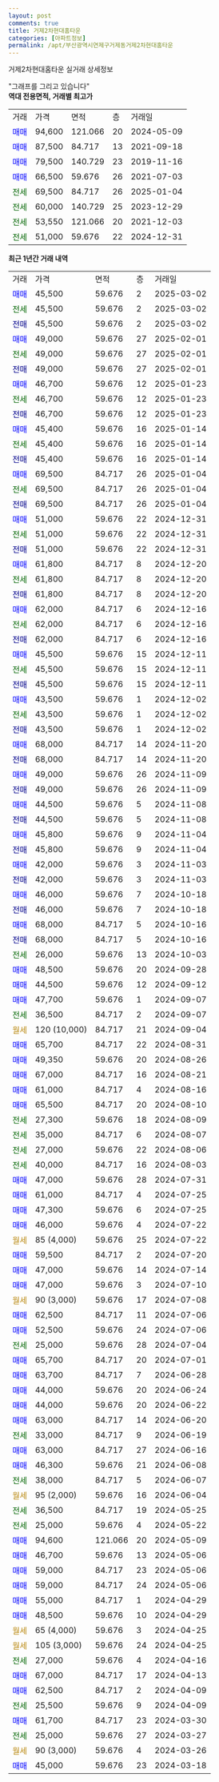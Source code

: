 ```yaml
---
layout: post
comments: true
title: 거제2차현대홈타운
categories: [아파트정보]
permalink: /apt/부산광역시연제구거제동거제2차현대홈타운
---
```


거제2차현대홈타운 실거래 상세정보

<script type="text/javascript">
  google.charts.load('current', {'packages':['line', 'corechart']});
  google.charts.setOnLoadCallback(drawChart);

  function drawChart() {
    var data = new google.visualization.DataTable();
    data.addColumn('date', '거래일');
    data.addColumn('number', "매매");
    data.addColumn('number', "전세");
    data.addColumn('number', "전매");

    data.addRows([[new Date(Date.parse("2025-03-02")), 45500, null, null], [new Date(Date.parse("2025-03-02")), null, 45500, null], [new Date(Date.parse("2025-03-02")), null, null, 45500], [new Date(Date.parse("2025-02-01")), 49000, null, null], [new Date(Date.parse("2025-02-01")), null, 49000, null], [new Date(Date.parse("2025-02-01")), null, null, 49000], [new Date(Date.parse("2025-01-23")), 46700, null, null], [new Date(Date.parse("2025-01-23")), null, 46700, null], [new Date(Date.parse("2025-01-23")), null, null, 46700], [new Date(Date.parse("2025-01-14")), 45400, null, null], [new Date(Date.parse("2025-01-14")), null, 45400, null], [new Date(Date.parse("2025-01-14")), null, null, 45400], [new Date(Date.parse("2025-01-04")), 69500, null, null], [new Date(Date.parse("2025-01-04")), null, 69500, null], [new Date(Date.parse("2025-01-04")), null, null, 69500], [new Date(Date.parse("2024-12-31")), 51000, null, null], [new Date(Date.parse("2024-12-31")), null, 51000, null], [new Date(Date.parse("2024-12-31")), null, null, 51000], [new Date(Date.parse("2024-12-20")), 61800, null, null], [new Date(Date.parse("2024-12-20")), null, 61800, null], [new Date(Date.parse("2024-12-20")), null, null, 61800], [new Date(Date.parse("2024-12-16")), 62000, null, null], [new Date(Date.parse("2024-12-16")), null, 62000, null], [new Date(Date.parse("2024-12-16")), null, null, 62000], [new Date(Date.parse("2024-12-11")), 45500, null, null], [new Date(Date.parse("2024-12-11")), null, 45500, null], [new Date(Date.parse("2024-12-11")), null, null, 45500], [new Date(Date.parse("2024-12-02")), 43500, null, null], [new Date(Date.parse("2024-12-02")), null, 43500, null], [new Date(Date.parse("2024-12-02")), null, null, 43500], [new Date(Date.parse("2024-11-20")), 68000, null, null], [new Date(Date.parse("2024-11-20")), null, null, 68000], [new Date(Date.parse("2024-11-09")), 49000, null, null], [new Date(Date.parse("2024-11-09")), null, null, 49000], [new Date(Date.parse("2024-11-08")), 44500, null, null], [new Date(Date.parse("2024-11-08")), null, null, 44500], [new Date(Date.parse("2024-11-04")), 45800, null, null], [new Date(Date.parse("2024-11-04")), null, null, 45800], [new Date(Date.parse("2024-11-03")), 42000, null, null], [new Date(Date.parse("2024-11-03")), null, null, 42000], [new Date(Date.parse("2024-10-18")), 46000, null, null], [new Date(Date.parse("2024-10-18")), null, null, 46000], [new Date(Date.parse("2024-10-16")), 68000, null, null], [new Date(Date.parse("2024-10-16")), null, null, 68000], [new Date(Date.parse("2024-10-03")), null, 26000, null], [new Date(Date.parse("2024-09-28")), 48500, null, null], [new Date(Date.parse("2024-09-12")), 44500, null, null], [new Date(Date.parse("2024-09-07")), 47700, null, null], [new Date(Date.parse("2024-09-07")), null, 36500, null], [new Date(Date.parse("2024-09-04")), null, null, null], [new Date(Date.parse("2024-08-31")), 65700, null, null], [new Date(Date.parse("2024-08-26")), 49350, null, null], [new Date(Date.parse("2024-08-21")), 67000, null, null], [new Date(Date.parse("2024-08-16")), 61000, null, null], [new Date(Date.parse("2024-08-10")), 65500, null, null], [new Date(Date.parse("2024-08-09")), null, 27300, null], [new Date(Date.parse("2024-08-07")), null, 35000, null], [new Date(Date.parse("2024-08-06")), null, 27000, null], [new Date(Date.parse("2024-08-03")), null, 40000, null], [new Date(Date.parse("2024-07-31")), 47000, null, null], [new Date(Date.parse("2024-07-25")), 61000, null, null], [new Date(Date.parse("2024-07-25")), 47300, null, null], [new Date(Date.parse("2024-07-22")), 46000, null, null], [new Date(Date.parse("2024-07-22")), null, null, null], [new Date(Date.parse("2024-07-20")), 59500, null, null], [new Date(Date.parse("2024-07-14")), 47000, null, null], [new Date(Date.parse("2024-07-10")), 47000, null, null], [new Date(Date.parse("2024-07-08")), null, null, null], [new Date(Date.parse("2024-07-06")), 62500, null, null], [new Date(Date.parse("2024-07-06")), 52500, null, null], [new Date(Date.parse("2024-07-04")), null, 25000, null], [new Date(Date.parse("2024-07-01")), 65700, null, null], [new Date(Date.parse("2024-06-28")), 63700, null, null], [new Date(Date.parse("2024-06-24")), 44000, null, null], [new Date(Date.parse("2024-06-22")), 44000, null, null], [new Date(Date.parse("2024-06-20")), 63000, null, null], [new Date(Date.parse("2024-06-19")), null, 33000, null], [new Date(Date.parse("2024-06-16")), 63000, null, null], [new Date(Date.parse("2024-06-08")), 46300, null, null], [new Date(Date.parse("2024-06-07")), null, 38000, null], [new Date(Date.parse("2024-06-04")), null, null, null], [new Date(Date.parse("2024-05-25")), null, 36500, null], [new Date(Date.parse("2024-05-22")), null, 25000, null], [new Date(Date.parse("2024-05-09")), 94600, null, null], [new Date(Date.parse("2024-05-06")), 46700, null, null], [new Date(Date.parse("2024-05-06")), 59000, null, null], [new Date(Date.parse("2024-05-06")), 59000, null, null], [new Date(Date.parse("2024-04-29")), 55000, null, null], [new Date(Date.parse("2024-04-29")), 48500, null, null], [new Date(Date.parse("2024-04-25")), null, null, null], [new Date(Date.parse("2024-04-25")), null, null, null], [new Date(Date.parse("2024-04-16")), null, 27000, null], [new Date(Date.parse("2024-04-13")), 67000, null, null], [new Date(Date.parse("2024-04-09")), 62500, null, null], [new Date(Date.parse("2024-04-09")), null, 25500, null], [new Date(Date.parse("2024-03-30")), 61700, null, null], [new Date(Date.parse("2024-03-27")), null, 25000, null], [new Date(Date.parse("2024-03-26")), null, null, null], [new Date(Date.parse("2024-03-18")), 45000, null, null]]);

    var options = {
      hAxis: {
        format: 'yyyy/MM/dd'
      },    
      lineWidth: 0,
      pointsVisible: true,    
      title: '최근 1년간 유형별 실거래가 분포',
      legend: { position: 'bottom' }
    };

    var formatter = new google.visualization.NumberFormat({pattern:'###,###'} );
    formatter.format(data, 1);
    formatter.format(data, 2);
    
    setTimeout(function() {
        var chart = new google.visualization.LineChart(document.getElementById('columnchart_material'));
        chart.draw(data, (options));
        document.getElementById('loading').style.display = 'none';
    }, 200);
  }
</script>


<div id="loading" style="z-index:20; display: block; margin-left: 0px">"그래프를 그리고 있습니다"</div>
<div id="columnchart_material" style="width: 95%; margin-left: 0px; display: block"></div>
<!-- contents start -->
<b>역대 전용면적, 거래별 최고가</b>
<table class="sortable">
    <tr>
      <td>거래</td>
      <td>가격</td>
      <td>면적</td>
      <td>층</td>
      <td>거래일</td>
    </tr>
        <tr>
          <td><a style="color: blue">매매</a></td>
          <td>94,600</td>
          <td>121.066</td>
          <td>20</td>
          <td>2024-05-09</td>
        </tr>            <tr>
          <td><a style="color: blue">매매</a></td>
          <td>87,500</td>
          <td>84.717</td>
          <td>13</td>
          <td>2021-09-18</td>
        </tr>            <tr>
          <td><a style="color: blue">매매</a></td>
          <td>79,500</td>
          <td>140.729</td>
          <td>23</td>
          <td>2019-11-16</td>
        </tr>            <tr>
          <td><a style="color: blue">매매</a></td>
          <td>66,500</td>
          <td>59.676</td>
          <td>26</td>
          <td>2021-07-03</td>
        </tr>        
        <tr>
              <td><a style="color: darkgreen">전세</a></td>
              <td>69,500</td>
              <td>84.717</td>
              <td>26</td>
              <td>2025-01-04</td>
            </tr>            <tr>
              <td><a style="color: darkgreen">전세</a></td>
              <td>60,000</td>
              <td>140.729</td>
              <td>25</td>
              <td>2023-12-29</td>
            </tr>            <tr>
              <td><a style="color: darkgreen">전세</a></td>
              <td>53,550</td>
              <td>121.066</td>
              <td>20</td>
              <td>2021-12-03</td>
            </tr>            <tr>
              <td><a style="color: darkgreen">전세</a></td>
              <td>51,000</td>
              <td>59.676</td>
              <td>22</td>
              <td>2024-12-31</td>
            </tr>        
    
</table>

<b>최근 1년간 거래 내역</b>

<table class="sortable">
    <tr>
      <td>거래</td>
      <td>가격</td>
      <td>면적</td>
      <td>층</td>
      <td>거래일</td>
    </tr>
    <tr>
      <td><a style="color: blue">매매</a></td>
      <td>45,500</td>
      <td>59.676</td>
      <td>2</td>
      <td>2025-03-02</td>
    </tr>          <tr>
      <td><a style="color: darkgreen">전세</a></td>
      <td>45,500</td>
      <td>59.676</td>
      <td>2</td>
      <td>2025-03-02</td>
    </tr>          <tr>
      <td><a style="color: darkblue">전매</a></td>
      <td>45,500</td>
      <td>59.676</td>
      <td>2</td>
      <td>2025-03-02</td>
    </tr>          <tr>
      <td><a style="color: blue">매매</a></td>
      <td>49,000</td>
      <td>59.676</td>
      <td>27</td>
      <td>2025-02-01</td>
    </tr>          <tr>
      <td><a style="color: darkgreen">전세</a></td>
      <td>49,000</td>
      <td>59.676</td>
      <td>27</td>
      <td>2025-02-01</td>
    </tr>          <tr>
      <td><a style="color: darkblue">전매</a></td>
      <td>49,000</td>
      <td>59.676</td>
      <td>27</td>
      <td>2025-02-01</td>
    </tr>          <tr>
      <td><a style="color: blue">매매</a></td>
      <td>46,700</td>
      <td>59.676</td>
      <td>12</td>
      <td>2025-01-23</td>
    </tr>          <tr>
      <td><a style="color: darkgreen">전세</a></td>
      <td>46,700</td>
      <td>59.676</td>
      <td>12</td>
      <td>2025-01-23</td>
    </tr>          <tr>
      <td><a style="color: darkblue">전매</a></td>
      <td>46,700</td>
      <td>59.676</td>
      <td>12</td>
      <td>2025-01-23</td>
    </tr>          <tr>
      <td><a style="color: blue">매매</a></td>
      <td>45,400</td>
      <td>59.676</td>
      <td>16</td>
      <td>2025-01-14</td>
    </tr>          <tr>
      <td><a style="color: darkgreen">전세</a></td>
      <td>45,400</td>
      <td>59.676</td>
      <td>16</td>
      <td>2025-01-14</td>
    </tr>          <tr>
      <td><a style="color: darkblue">전매</a></td>
      <td>45,400</td>
      <td>59.676</td>
      <td>16</td>
      <td>2025-01-14</td>
    </tr>          <tr>
      <td><a style="color: blue">매매</a></td>
      <td>69,500</td>
      <td>84.717</td>
      <td>26</td>
      <td>2025-01-04</td>
    </tr>          <tr>
      <td><a style="color: darkgreen">전세</a></td>
      <td>69,500</td>
      <td>84.717</td>
      <td>26</td>
      <td>2025-01-04</td>
    </tr>          <tr>
      <td><a style="color: darkblue">전매</a></td>
      <td>69,500</td>
      <td>84.717</td>
      <td>26</td>
      <td>2025-01-04</td>
    </tr>          <tr>
      <td><a style="color: blue">매매</a></td>
      <td>51,000</td>
      <td>59.676</td>
      <td>22</td>
      <td>2024-12-31</td>
    </tr>          <tr>
      <td><a style="color: darkgreen">전세</a></td>
      <td>51,000</td>
      <td>59.676</td>
      <td>22</td>
      <td>2024-12-31</td>
    </tr>          <tr>
      <td><a style="color: darkblue">전매</a></td>
      <td>51,000</td>
      <td>59.676</td>
      <td>22</td>
      <td>2024-12-31</td>
    </tr>          <tr>
      <td><a style="color: blue">매매</a></td>
      <td>61,800</td>
      <td>84.717</td>
      <td>8</td>
      <td>2024-12-20</td>
    </tr>          <tr>
      <td><a style="color: darkgreen">전세</a></td>
      <td>61,800</td>
      <td>84.717</td>
      <td>8</td>
      <td>2024-12-20</td>
    </tr>          <tr>
      <td><a style="color: darkblue">전매</a></td>
      <td>61,800</td>
      <td>84.717</td>
      <td>8</td>
      <td>2024-12-20</td>
    </tr>          <tr>
      <td><a style="color: blue">매매</a></td>
      <td>62,000</td>
      <td>84.717</td>
      <td>6</td>
      <td>2024-12-16</td>
    </tr>          <tr>
      <td><a style="color: darkgreen">전세</a></td>
      <td>62,000</td>
      <td>84.717</td>
      <td>6</td>
      <td>2024-12-16</td>
    </tr>          <tr>
      <td><a style="color: darkblue">전매</a></td>
      <td>62,000</td>
      <td>84.717</td>
      <td>6</td>
      <td>2024-12-16</td>
    </tr>          <tr>
      <td><a style="color: blue">매매</a></td>
      <td>45,500</td>
      <td>59.676</td>
      <td>15</td>
      <td>2024-12-11</td>
    </tr>          <tr>
      <td><a style="color: darkgreen">전세</a></td>
      <td>45,500</td>
      <td>59.676</td>
      <td>15</td>
      <td>2024-12-11</td>
    </tr>          <tr>
      <td><a style="color: darkblue">전매</a></td>
      <td>45,500</td>
      <td>59.676</td>
      <td>15</td>
      <td>2024-12-11</td>
    </tr>          <tr>
      <td><a style="color: blue">매매</a></td>
      <td>43,500</td>
      <td>59.676</td>
      <td>1</td>
      <td>2024-12-02</td>
    </tr>          <tr>
      <td><a style="color: darkgreen">전세</a></td>
      <td>43,500</td>
      <td>59.676</td>
      <td>1</td>
      <td>2024-12-02</td>
    </tr>          <tr>
      <td><a style="color: darkblue">전매</a></td>
      <td>43,500</td>
      <td>59.676</td>
      <td>1</td>
      <td>2024-12-02</td>
    </tr>          <tr>
      <td><a style="color: blue">매매</a></td>
      <td>68,000</td>
      <td>84.717</td>
      <td>14</td>
      <td>2024-11-20</td>
    </tr>          <tr>
      <td><a style="color: darkblue">전매</a></td>
      <td>68,000</td>
      <td>84.717</td>
      <td>14</td>
      <td>2024-11-20</td>
    </tr>          <tr>
      <td><a style="color: blue">매매</a></td>
      <td>49,000</td>
      <td>59.676</td>
      <td>26</td>
      <td>2024-11-09</td>
    </tr>          <tr>
      <td><a style="color: darkblue">전매</a></td>
      <td>49,000</td>
      <td>59.676</td>
      <td>26</td>
      <td>2024-11-09</td>
    </tr>          <tr>
      <td><a style="color: blue">매매</a></td>
      <td>44,500</td>
      <td>59.676</td>
      <td>5</td>
      <td>2024-11-08</td>
    </tr>          <tr>
      <td><a style="color: darkblue">전매</a></td>
      <td>44,500</td>
      <td>59.676</td>
      <td>5</td>
      <td>2024-11-08</td>
    </tr>          <tr>
      <td><a style="color: blue">매매</a></td>
      <td>45,800</td>
      <td>59.676</td>
      <td>9</td>
      <td>2024-11-04</td>
    </tr>          <tr>
      <td><a style="color: darkblue">전매</a></td>
      <td>45,800</td>
      <td>59.676</td>
      <td>9</td>
      <td>2024-11-04</td>
    </tr>          <tr>
      <td><a style="color: blue">매매</a></td>
      <td>42,000</td>
      <td>59.676</td>
      <td>3</td>
      <td>2024-11-03</td>
    </tr>          <tr>
      <td><a style="color: darkblue">전매</a></td>
      <td>42,000</td>
      <td>59.676</td>
      <td>3</td>
      <td>2024-11-03</td>
    </tr>          <tr>
      <td><a style="color: blue">매매</a></td>
      <td>46,000</td>
      <td>59.676</td>
      <td>7</td>
      <td>2024-10-18</td>
    </tr>          <tr>
      <td><a style="color: darkblue">전매</a></td>
      <td>46,000</td>
      <td>59.676</td>
      <td>7</td>
      <td>2024-10-18</td>
    </tr>          <tr>
      <td><a style="color: blue">매매</a></td>
      <td>68,000</td>
      <td>84.717</td>
      <td>5</td>
      <td>2024-10-16</td>
    </tr>          <tr>
      <td><a style="color: darkblue">전매</a></td>
      <td>68,000</td>
      <td>84.717</td>
      <td>5</td>
      <td>2024-10-16</td>
    </tr>          <tr>
      <td><a style="color: darkgreen">전세</a></td>
      <td>26,000</td>
      <td>59.676</td>
      <td>13</td>
      <td>2024-10-03</td>
    </tr>          <tr>
      <td><a style="color: blue">매매</a></td>
      <td>48,500</td>
      <td>59.676</td>
      <td>20</td>
      <td>2024-09-28</td>
    </tr>          <tr>
      <td><a style="color: blue">매매</a></td>
      <td>44,500</td>
      <td>59.676</td>
      <td>12</td>
      <td>2024-09-12</td>
    </tr>          <tr>
      <td><a style="color: blue">매매</a></td>
      <td>47,700</td>
      <td>59.676</td>
      <td>1</td>
      <td>2024-09-07</td>
    </tr>          <tr>
      <td><a style="color: darkgreen">전세</a></td>
      <td>36,500</td>
      <td>84.717</td>
      <td>2</td>
      <td>2024-09-07</td>
    </tr>          <tr>
      <td><a style="color: darkgoldenrod">월세</a></td>
      <td>120 (10,000)</td>
      <td>84.717</td>
      <td>21</td>
      <td>2024-09-04</td>
    </tr>          <tr>
      <td><a style="color: blue">매매</a></td>
      <td>65,700</td>
      <td>84.717</td>
      <td>22</td>
      <td>2024-08-31</td>
    </tr>          <tr>
      <td><a style="color: blue">매매</a></td>
      <td>49,350</td>
      <td>59.676</td>
      <td>20</td>
      <td>2024-08-26</td>
    </tr>          <tr>
      <td><a style="color: blue">매매</a></td>
      <td>67,000</td>
      <td>84.717</td>
      <td>16</td>
      <td>2024-08-21</td>
    </tr>          <tr>
      <td><a style="color: blue">매매</a></td>
      <td>61,000</td>
      <td>84.717</td>
      <td>4</td>
      <td>2024-08-16</td>
    </tr>          <tr>
      <td><a style="color: blue">매매</a></td>
      <td>65,500</td>
      <td>84.717</td>
      <td>20</td>
      <td>2024-08-10</td>
    </tr>          <tr>
      <td><a style="color: darkgreen">전세</a></td>
      <td>27,300</td>
      <td>59.676</td>
      <td>18</td>
      <td>2024-08-09</td>
    </tr>          <tr>
      <td><a style="color: darkgreen">전세</a></td>
      <td>35,000</td>
      <td>84.717</td>
      <td>6</td>
      <td>2024-08-07</td>
    </tr>          <tr>
      <td><a style="color: darkgreen">전세</a></td>
      <td>27,000</td>
      <td>59.676</td>
      <td>22</td>
      <td>2024-08-06</td>
    </tr>          <tr>
      <td><a style="color: darkgreen">전세</a></td>
      <td>40,000</td>
      <td>84.717</td>
      <td>16</td>
      <td>2024-08-03</td>
    </tr>          <tr>
      <td><a style="color: blue">매매</a></td>
      <td>47,000</td>
      <td>59.676</td>
      <td>28</td>
      <td>2024-07-31</td>
    </tr>          <tr>
      <td><a style="color: blue">매매</a></td>
      <td>61,000</td>
      <td>84.717</td>
      <td>4</td>
      <td>2024-07-25</td>
    </tr>          <tr>
      <td><a style="color: blue">매매</a></td>
      <td>47,300</td>
      <td>59.676</td>
      <td>6</td>
      <td>2024-07-25</td>
    </tr>          <tr>
      <td><a style="color: blue">매매</a></td>
      <td>46,000</td>
      <td>59.676</td>
      <td>4</td>
      <td>2024-07-22</td>
    </tr>          <tr>
      <td><a style="color: darkgoldenrod">월세</a></td>
      <td>85 (4,000)</td>
      <td>59.676</td>
      <td>25</td>
      <td>2024-07-22</td>
    </tr>          <tr>
      <td><a style="color: blue">매매</a></td>
      <td>59,500</td>
      <td>84.717</td>
      <td>2</td>
      <td>2024-07-20</td>
    </tr>          <tr>
      <td><a style="color: blue">매매</a></td>
      <td>47,000</td>
      <td>59.676</td>
      <td>14</td>
      <td>2024-07-14</td>
    </tr>          <tr>
      <td><a style="color: blue">매매</a></td>
      <td>47,000</td>
      <td>59.676</td>
      <td>3</td>
      <td>2024-07-10</td>
    </tr>          <tr>
      <td><a style="color: darkgoldenrod">월세</a></td>
      <td>90 (3,000)</td>
      <td>59.676</td>
      <td>17</td>
      <td>2024-07-08</td>
    </tr>          <tr>
      <td><a style="color: blue">매매</a></td>
      <td>62,500</td>
      <td>84.717</td>
      <td>11</td>
      <td>2024-07-06</td>
    </tr>          <tr>
      <td><a style="color: blue">매매</a></td>
      <td>52,500</td>
      <td>59.676</td>
      <td>24</td>
      <td>2024-07-06</td>
    </tr>          <tr>
      <td><a style="color: darkgreen">전세</a></td>
      <td>25,000</td>
      <td>59.676</td>
      <td>28</td>
      <td>2024-07-04</td>
    </tr>          <tr>
      <td><a style="color: blue">매매</a></td>
      <td>65,700</td>
      <td>84.717</td>
      <td>20</td>
      <td>2024-07-01</td>
    </tr>          <tr>
      <td><a style="color: blue">매매</a></td>
      <td>63,700</td>
      <td>84.717</td>
      <td>7</td>
      <td>2024-06-28</td>
    </tr>          <tr>
      <td><a style="color: blue">매매</a></td>
      <td>44,000</td>
      <td>59.676</td>
      <td>20</td>
      <td>2024-06-24</td>
    </tr>          <tr>
      <td><a style="color: blue">매매</a></td>
      <td>44,000</td>
      <td>59.676</td>
      <td>20</td>
      <td>2024-06-22</td>
    </tr>          <tr>
      <td><a style="color: blue">매매</a></td>
      <td>63,000</td>
      <td>84.717</td>
      <td>14</td>
      <td>2024-06-20</td>
    </tr>          <tr>
      <td><a style="color: darkgreen">전세</a></td>
      <td>33,000</td>
      <td>84.717</td>
      <td>9</td>
      <td>2024-06-19</td>
    </tr>          <tr>
      <td><a style="color: blue">매매</a></td>
      <td>63,000</td>
      <td>84.717</td>
      <td>27</td>
      <td>2024-06-16</td>
    </tr>          <tr>
      <td><a style="color: blue">매매</a></td>
      <td>46,300</td>
      <td>59.676</td>
      <td>21</td>
      <td>2024-06-08</td>
    </tr>          <tr>
      <td><a style="color: darkgreen">전세</a></td>
      <td>38,000</td>
      <td>84.717</td>
      <td>5</td>
      <td>2024-06-07</td>
    </tr>          <tr>
      <td><a style="color: darkgoldenrod">월세</a></td>
      <td>95 (2,000)</td>
      <td>59.676</td>
      <td>16</td>
      <td>2024-06-04</td>
    </tr>          <tr>
      <td><a style="color: darkgreen">전세</a></td>
      <td>36,500</td>
      <td>84.717</td>
      <td>19</td>
      <td>2024-05-25</td>
    </tr>          <tr>
      <td><a style="color: darkgreen">전세</a></td>
      <td>25,000</td>
      <td>59.676</td>
      <td>4</td>
      <td>2024-05-22</td>
    </tr>          <tr>
      <td><a style="color: blue">매매</a></td>
      <td>94,600</td>
      <td>121.066</td>
      <td>20</td>
      <td>2024-05-09</td>
    </tr>          <tr>
      <td><a style="color: blue">매매</a></td>
      <td>46,700</td>
      <td>59.676</td>
      <td>13</td>
      <td>2024-05-06</td>
    </tr>          <tr>
      <td><a style="color: blue">매매</a></td>
      <td>59,000</td>
      <td>84.717</td>
      <td>23</td>
      <td>2024-05-06</td>
    </tr>          <tr>
      <td><a style="color: blue">매매</a></td>
      <td>59,000</td>
      <td>84.717</td>
      <td>24</td>
      <td>2024-05-06</td>
    </tr>          <tr>
      <td><a style="color: blue">매매</a></td>
      <td>55,000</td>
      <td>84.717</td>
      <td>1</td>
      <td>2024-04-29</td>
    </tr>          <tr>
      <td><a style="color: blue">매매</a></td>
      <td>48,500</td>
      <td>59.676</td>
      <td>10</td>
      <td>2024-04-29</td>
    </tr>          <tr>
      <td><a style="color: darkgoldenrod">월세</a></td>
      <td>65 (4,000)</td>
      <td>59.676</td>
      <td>3</td>
      <td>2024-04-25</td>
    </tr>          <tr>
      <td><a style="color: darkgoldenrod">월세</a></td>
      <td>105 (3,000)</td>
      <td>59.676</td>
      <td>24</td>
      <td>2024-04-25</td>
    </tr>          <tr>
      <td><a style="color: darkgreen">전세</a></td>
      <td>27,000</td>
      <td>59.676</td>
      <td>4</td>
      <td>2024-04-16</td>
    </tr>          <tr>
      <td><a style="color: blue">매매</a></td>
      <td>67,000</td>
      <td>84.717</td>
      <td>17</td>
      <td>2024-04-13</td>
    </tr>          <tr>
      <td><a style="color: blue">매매</a></td>
      <td>62,500</td>
      <td>84.717</td>
      <td>2</td>
      <td>2024-04-09</td>
    </tr>          <tr>
      <td><a style="color: darkgreen">전세</a></td>
      <td>25,500</td>
      <td>59.676</td>
      <td>9</td>
      <td>2024-04-09</td>
    </tr>          <tr>
      <td><a style="color: blue">매매</a></td>
      <td>61,700</td>
      <td>84.717</td>
      <td>23</td>
      <td>2024-03-30</td>
    </tr>          <tr>
      <td><a style="color: darkgreen">전세</a></td>
      <td>25,000</td>
      <td>59.676</td>
      <td>27</td>
      <td>2024-03-27</td>
    </tr>          <tr>
      <td><a style="color: darkgoldenrod">월세</a></td>
      <td>90 (3,000)</td>
      <td>59.676</td>
      <td>4</td>
      <td>2024-03-26</td>
    </tr>          <tr>
      <td><a style="color: blue">매매</a></td>
      <td>45,000</td>
      <td>59.676</td>
      <td>23</td>
      <td>2024-03-18</td>
    </tr>      </table>
<!-- contents end -->    

